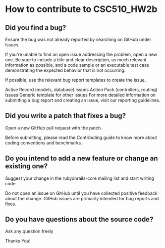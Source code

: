 # How to contribute to CSC510_HW2b
## Did you find a bug?

Ensure the bug was not already reported by searching on GitHub under Issues.

If you're unable to find an open issue addressing the problem, open a new one. Be sure to include a title and clear description, as much relevant information as possible, and a code sample or an executable test case demonstrating the expected behavior that is not occurring.

If possible, use the relevant bug report templates to create the issue.

Active Record (models, database) issues
Action Pack (controllers, routing) issues
Generic template for other issues
For more detailed information on submitting a bug report and creating an issue, visit our reporting guidelines.

## Did you write a patch that fixes a bug?
Open a new GitHub pull request with the patch.


Before submitting, please read the Contributing guide to know more about coding conventions and benchmarks.

## Do you intend to add a new feature or change an existing one?
Suggest your change in the rubyonrails-core mailing list and start writing code.

Do not open an issue on GitHub until you have collected positive feedback about the change. GitHub issues are primarily intended for bug reports and fixes.

## Do you have questions about the source code?
Ask any question freely

Thanks You!
